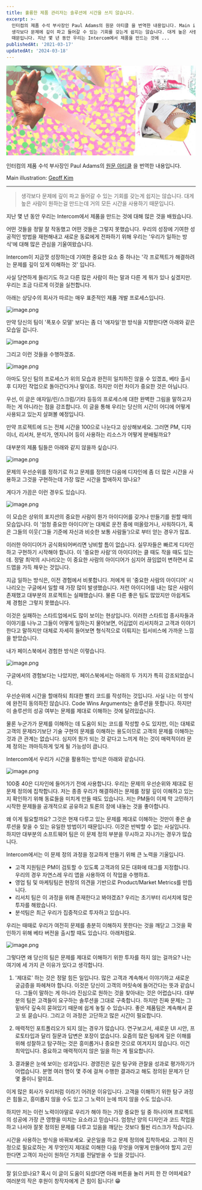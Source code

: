```yaml
---
title: 훌륭한 제품 관리자는 솔루션에 시간을 쓰지 않습니다.
excerpt: >-
  인터컴의 제품 수석 부사장인 Paul Adams의 원문 아티클 을 번역한 내용입니다. Main illustration: Geoff Kim
  생각보다 문제에 깊이 파고 들어갈 수 있는 기회를 갖는게 쉽지는 않습니다. 대게 높은 사람이 원하는걸 만드는데 거의 모든 시간을 사용하기
  때문입니다. 지난 몇 년 동안 우리는 Intercom에서 제품을 만드는 것에 ...
publishedAt: '2021-03-17'
updatedAt: '2024-03-18'
---
```

![Cover Image](images/f1oav6hWz.jpeg)

인터컴의 제품 수석 부사장인 Paul Adams의  [원문 아티클](https://www.intercom.com/blog/great-product-managers-dont-spend-time-on-solutions/) 을 번역한 내용입니다.

Main illustration:  [Geoff Kim](http://www.geoffjkim.com/) 

---

> 생각보다 문제에 깊이 파고 들어갈 수 있는 기회를 갖는게 쉽지는 않습니다.
> 대게 높은 사람이 원하는걸 만드는데 거의 모든 시간을 사용하기 때문입니다.

지난 몇 년 동안 우리는 Intercom에서 제품을 만드는 것에 대해 많은 것을 배웠습니다.

어떤 것들을 정말 잘 작동했고 어떤 것들은 그렇지 못했습니다. 우리의 성장에 기여한 성공적인 방법을 재현해내고 새로운 동료에게 전파하기 위해 우리는 '우리가 일하는 방식'에 대해 많은 관심을 기울여왔습니다.

Intercom이 지금껏 성장하는데 기여한 중요한 요소 중 하나는 '각 프로젝트가 해결하려는 문제를 깊이 있게 이해하는 것' 입니다.

사실 당연하게 들리기도 하고 다른 많은 사람이 하는 말과 다른 게 뭐가 있나 싶겠지만.
우리는 조금 다르게 이것을 실천합니다.

아래는 상당수의 회사가 따르는 매우 표준적인 제품 개발 프로세스입니다.

![image.png](https://cdn.hashnode.com/res/hashnode/image/upload/v1615996809016/q745EbVDW.png)

만약 당신의 팀이 '폭포수 모델' 보다는 좀 더 '애자일'한 방식을 지향한다면 아래와 같은 모습일 겁니다.

![image.png](https://cdn.hashnode.com/res/hashnode/image/upload/v1615996906879/RRyttOzDC.png)

그리고 이런 것들을 수행하겠죠.

![image.png](https://cdn.hashnode.com/res/hashnode/image/upload/v1615996923110/sx-C0MqcU.png)

아마도 당신 팀의 프로세스가 위의 모습과 완전히 일치하진 않을 수 있겠죠, 베타 출시 후 디자인 작업으로 돌아간다거나 말이죠. 하지만 이런 차이가 중요한 것은 아닙니다.

우선, 이 글은 애자일/린/스크럼/기타 등등의 프로세스에 대한 완벽한 그림을 말하고자 하는 게 아니라는 점을 강조합니다. 이 글을 통해 우리는 당신의 시간이 어디에 어떻게 사용되고 있는지 살펴볼 예정입니다.

만약 프로젝트에 드는 전체 시간을 100으로 나눈다고 상상해보세요. 그러면 PM, 디자이너, 리서처, 분석가, 엔지니어 등이 사용하는 리소스가 어떻게 분배될까요?

대부분의 제품 팀들은 아래와 같지 않을까 싶습니다.

![image.png](https://cdn.hashnode.com/res/hashnode/image/upload/v1615997262249/sbV5G_M-b.png)

문제의 우선순위를 정하기로 하고 문제를 정의한 다음에 디자인에 좀 더 많은 시간을 사용하고 그것을 구현하는데 가장 많은 시간을 할애하지 않나요?

게다가 가끔은 이런 경우도 있습니다.

![image.png](https://cdn.hashnode.com/res/hashnode/image/upload/v1615997409903/7Rdv8Ub1Q.png)

이 모습은 상위의 포지션의 중요한 사람이 뭔가 아이디어를 갖거나 만들기를 원할 때의 모습입니다. 이 '엄청 중요한 아이디어'는 대체로 운전 중에 떠올랐거나, 샤워하다가, 혹은 그들의 이웃('그들 기준에 자신과 비슷한 보통 사람들')으로 부터 얻는 경우가 많죠.

이러한 아이디어가 공식화되어버리면 낭비할 틈이 없습니다. 실무자들은 빠르게 디자인하고 구현하기 시작해야 합니다. 이 '중요한 사람'의 아이디어는 클 때도 작을 때도 있는데. 정말 최악의 시나리오는 이 중요한 사람의 아이디어가 심지어 끊임없이 변하면서 로드맵을 가득 채우는 것입니다.

지금 일하는 방식은, 이전 경험에서 비롯합니다. 저에게 위 '중요한 사람의 아이디어' 시나리오는 구글에서 일할 때 가장 많이 발생했습니다. 저런 아이디어를 내는 많은 사람이 존재했고 대부분의 프로젝트는 실패했습니다. 물론 다른 좋은 팀도 많았지만 아쉽게도 제 경험은 그렇지 못했습니다.

이것은 실패하는 스타트업에서도 많이 보이는 현상입니다. 이러한 스타트업 종사자들과 이야기를 나누고 그들이 어떻게 일하는지 물어보면, 어김없이 리서치하고 고객과 이야기한다고 말하지만 대체로 자세히 들어보면 형식적으로 이뤄지는 립서비스에 가까운 느낌을 받았습니다.

내가 페이스북에서 경험한 방식은 이렇습니다.

![image.png](https://cdn.hashnode.com/res/hashnode/image/upload/v1615998227249/vXuOihQiN.png)

구글에서의 경험보다는 나았지만, 페이스북에서는 아래의 두 가지가 특히 강조되었습니다.


우선순위에 시간을 할애하되 최대한 빨리 코드를 작성하는 것입니다.
사실 나는 이 방식에 완전히 동의하진 않습니다. Code Wins Arguments는 솔루션을 뜻합니다. 하지만 이 솔루션의 성공 여부는 문제를 제대로 이해하는 것에 달려있습니다.

물론 누군가가 문제를 이해하는 데 도움이 되는 코드를 작성할 수도 있지만, 이는 대체로 고객의 문제라기보단 기술 구현의 문제를 이해하는 용도이므로 고객의 문제를 이해하는 것과 큰 관계는 없습니다. 심지어 뭔가 되는 것 같다고 느끼게 하는 것이 매력적이라 문제 정의는 까마득하게 잊게 될 가능성이 큽니다.

Intercom에서 우리가 시간을 활용하는 방식은 아래와 같습니다.

![image.png](https://cdn.hashnode.com/res/hashnode/image/upload/v1615998985398/nmDzJWRY2.png)

100중 40은 디자인에 들어가기 전에 사용합니다. 우리는 문제의 우선순위와 제대로 된 문제 정의에 집착합니다. 저는 종종 우리가 해결하려는 문제를 정말 깊이 이해하고 있는지 확인하기 위해 동료들을 미치게 만들 때도 있습니다. 저는 PM들이 이제 막 고민하기 시작한 문제들을 공개적으로 공유하고 토론의 장에 내놓는 것을 좋아합니다.

왜 이게 필요할까요? 그것은 현재 다루고 있는 문제를 제대로 이해하는 것만이 좋은 솔루션을 찾을 수 있는 유일한 방법이기 때문입니다. 이것은 반박할 수 없는 사실입니다. 하지만 대부분의 소프트웨어 팀은 이 문제 정의 부분을 무시하고 지나가는 경우가 많습니다.

Intercom에서는 이 문제 정의 과정을 정교하게 만들기 위해 큰 노력을 기울입니다.

- 고객 지원팀은 PM이 검토할 수 있도록 고객과의 모든 대화에 태그를 지정합니다. 우리의 경우 자연스레 우리 앱을 사용하여 이 작업을 수행하죠.
- 영업 팀 및 마케팅팀은 현장의 의견을 기반으로 Product/Market Metrics를 만듭니다.
- 리서치 팀은 이 과정을 위해 존재한다고 봐야겠죠? 우리는 초기부터 리서치에 많은 투자를 해왔습니다.
- 분석팀은 최근 우리가 집중적으로 투자하고 있습니다.

우리는 때때로 우리가 여전히 문제를 충분히 이해하지 못한다는 것을 깨닫고 그것을 확인하기 위해 베타 버전을 출시할 때도 있습니다. 아래처럼요.

![image.png](https://cdn.hashnode.com/res/hashnode/image/upload/v1615999588884/5qjwtdS2Y.png)


그렇다면 왜 당신의 팀은 문제를 제대로 이해하기 위한 투자를 하지 않는 걸까요? 나는 여기에 세 가지 큰 이유가 있다고 생각합니다.

1. '제대로' 하는 것은 정말 힘든 일입니다. 많은 고객과 계속해서 이야기하고 새로운 궁금증을 파헤쳐야 합니다. 이것은 당신이 고객의 머릿속에 들어간다는 뜻과 같습니다. 그들이 말하는 게 아니라 진심으로 원하는 것을 찾아내는 것은 어렵습니다. 대부분의 팀은 고객들이 요구하는 솔루션을 그대로 구축합니다. 하지만 진짜 문제는 그 밑바닥 깊숙히 묻혀있기 때문에 쉽게 놓칠 수 있습니다. 좋은 제품팀은 계속해서 묻고 또 묻습니다. 그리고 이 과정은 고단하고 많은 시간이 필요합니다.

2. 매력적인 포트폴리오가 되지 않는 경우가 많습니다. 연구보고서, 새로운 UI 시안, 프로토타입과 달리 질문과 답변은 포장이 없습니다. 요즘의 많은 팀에게 깊은 이해를 위해 성찰하고 탐구하는 것은 흥미롭거나 중요한 것으로 여겨지지 않습니다. 이건 최악입니다. 중요하고 매력적이지 않은 일을 하는 게 필요합니다.

3. 결과물은 눈에 보이는 성과입니다. 경영진은 깊은 탐구와 관찰을 성과로 평가하기가 어렵습니다. 분명 여러 명이 몇 주에 걸쳐 수행한 결과라고 해도 정의된 문제가 단 몇 줄이니 말이죠.

이게 많은 회사가 우리처럼 이라기 어려운 이유입니다. 고객을 이해하기 위한 탐구 과정은 힘들고, 흥미롭지 않을 수도 있고 그 노력이 눈에 띄지 않을 수도 있습니다.

하지만 저는 이런 노력이야말로 우리가 해야 하는 가장 중요한 일 중 하나이며 프로젝트의 성공에 가장 큰 영향을 미치는 요소라고 믿습니다. 엄청난 양의 디자인과 코드 작업을 하고 나서야 잘못 정의된 문제를 다루고 있음을 깨닫는 것보다 훨씬 리스크가 작습니다.

시간을 사용하는 방식을 바꿔보세요. 궂은일을 하고 문제 정의에 집착하세요. 고객이 진정으로 필요로하는 게 무엇인지 제대로 이해한 다음 무엇을 어떻게 만들어야 할지 고민한다면 고객이 자신이 원하던 가치를 전달받을 수 있을 것입니다.


---

잘 읽으셨나요? 혹시 이 글이 도움이 되셨다면 아래 버튼을 눌러 커피 한 잔 어떠세요?
여러분의 작은 후원이 창작자에게 큰 힘이 됩니다! 😁
